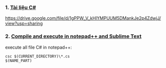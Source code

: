 ### 1. [Tài liệu C#](https://drive.google.com/drive/folders/1n9Fb5URkQuph1zU0YgoOYU9qQk-4Rpxr?usp=sharing)

https://drive.google.com/file/d/1gPPW_V_kHlYMPUUM5DMankJe2p4ZdwjJ/view?usp=sharing

### 2. [Compile and execute in notepad++ and Sublime Text](https://www.codeproject.com/Articles/1130480/Compile-and-execute-Java-Csharp-and-PHP-from-your)
  execute all file C# in notepad++:
  ```
  csc $(CURRENT_DIRECTORY)\*.cs
  $(NAME_PART)
  ```
